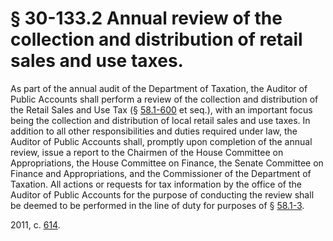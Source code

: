 # § 30-133.2 Annual review of the collection and distribution of retail sales and use taxes.

<p>As part of the annual audit of the Department of Taxation, the Auditor of Public Accounts shall perform a review of the collection and distribution of the Retail Sales and Use Tax (§ <a href='/vacode/58.1-600/'>58.1-600</a> et seq.), with an important focus being the collection and distribution of local retail sales and use taxes. In addition to all other responsibilities and duties required under law, the Auditor of Public Accounts shall, promptly upon completion of the annual review, issue a report to the Chairmen of the House Committee on Appropriations, the House Committee on Finance, the Senate Committee on Finance and Appropriations, and the Commissioner of the Department of Taxation. All actions or requests for tax information by the office of the Auditor of Public Accounts for the purpose of conducting the review shall be deemed to be performed in the line of duty for purposes of § <a href='/vacode/58.1-3/'>58.1-3</a>.</p><p>2011, c. <a href='http://lis.virginia.gov/cgi-bin/legp604.exe?111+ful+CHAP0614'>614</a>.</p>